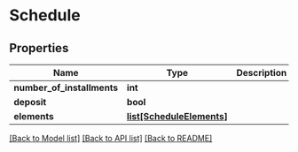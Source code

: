 # Schedule

## Properties
Name | Type | Description | Notes
------------ | ------------- | ------------- | -------------
**number_of_installments** | **int** |  | 
**deposit** | **bool** |  | 
**elements** | [**list[ScheduleElements]**](ScheduleElements.md) |  | [optional] 

[[Back to Model list]](../README.md#documentation-for-models) [[Back to API list]](../README.md#documentation-for-api-endpoints) [[Back to README]](../README.md)


